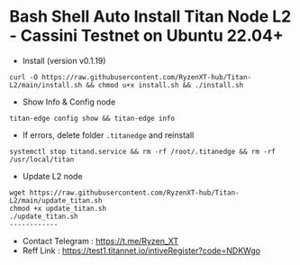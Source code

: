 # Bash Shell Auto Install Titan Node L2 - Cassini Testnet on Ubuntu 22.04+
- Install (version v0.1.19)
```
curl -O https://raw.githubusercontent.com/RyzenXT-hub/Titan-L2/main/install.sh && chmod u+x install.sh && ./install.sh
```
- Show Info & Config node
```
titan-edge config show && titan-edge info
```
- If errors, delete folder `.titanedge` and reinstall
```
systemctl stop titand.service && rm -rf /root/.titanedge && rm -rf /usr/local/titan
```
- Update L2 node 
```
wget https://raw.githubusercontent.com/RyzenXT-hub/Titan-L2/main/update_titan.sh
chmod +x update_titan.sh
./update_titan.sh
------------
```

- Contact Telegram : https://t.me/Ryzen_XT
- Reff Link : https://test1.titannet.io/intiveRegister?code=NDKWgo
